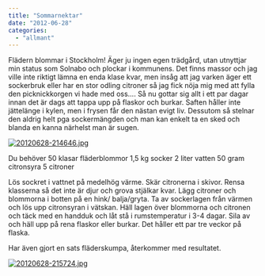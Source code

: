 ```yaml
---
title: "Sommarnektar"
date: "2012-06-28"
categories: 
  - "allmant"
---
```


Flädern blommar i Stockholm! Äger ju ingen egen trädgård, utan utnyttjar min status som Solnabo och plockar i kommunens. Det finns massor och jag ville inte riktigt lämna en enda klase kvar, men insåg att jag varken äger ett sockerbruk eller har en stor odling citroner så jag fick nöja mig med att fylla den picknickkorgen vi hade med oss.... Så nu gottar sig allt i ett par dagar innan det är dags att tappa upp på flaskor och burkar. Saften håller inte jättelänge i kylen, men i frysen får den nästan evigt liv. Dessutom så stelnar den aldrig helt pga sockermängden och man kan enkelt ta en sked och blanda en kanna närhelst man är sugen.

  
  
[![20120628-214646.jpg](/static/img/20120628-214646.jpg)](http://import.local/wp-content/uploads/2012/06/20120628-214646.jpg)

Du behöver 50 klasar fläderblommor 1,5 kg socker 2 liter vatten 50 gram citronsyra 5 citroner

Lös sockret i vattnet på medelhög värme. Skär citronerna i skivor. Rensa klasserna så det inte är djur och grova stjälkar kvar. Lägg citroner och blommorna i botten på en hink/ balja/gryta. Ta av sockerlagen från värmen och lös upp citronsyran i vätskan. Häll lagen över blommorna och citronen och täck med en handduk och låt stå i rumstemperatur i 3-4 dagar. Sila av och häll upp på rena flaskor eller burkar. Det håller ett par tre veckor på flaska.

Har även gjort en sats fläderskumpa, återkommer med resultatet.  
  
[![20120628-215724.jpg](/static/img/20120628-215724.jpg)](http://import.local/wp-content/uploads/2012/06/20120628-215724.jpg)
